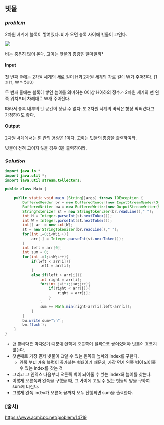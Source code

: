 ## **빗물**


### ***problem***
2차원 세계에 블록이 쌓여있다. 비가 오면 블록 사이에 빗물이 고인다.

<img src="https://onlinejudgeimages.s3-ap-northeast-1.amazonaws.com/problem/14719/1.png"/>

비는 충분히 많이 온다. 고이는 빗물의 총량은 얼마일까?

#### **Input**
첫 번째 줄에는 2차원 세계의 세로 길이 H과 2차원 세계의 가로 길이 W가 주어진다. (1 ≤ H, W ≤ 500)

두 번째 줄에는 블록이 쌓인 높이를 의미하는 0이상 H이하의 정수가 2차원 세계의 맨 왼쪽 위치부터 차례대로 W개 주어진다.

따라서 블록 내부의 빈 공간이 생길 수 없다. 또 2차원 세계의 바닥은 항상 막혀있다고 가정하여도 좋다.

#### **Output**
2차원 세계에서는 한 칸의 용량은 1이다. 고이는 빗물의 총량을 출력하여라.

빗물이 전혀 고이지 않을 경우 0을 출력하여라.

### ***Solution***
``` java
import java.io.*;
import java.util.*;
import java.util.stream.Collectors;

public class Main {

    public static void main (String[]args) throws IOException {
        BufferedReader br = new BufferedReader(new InputStreamReader(System.in));
        BufferedWriter bw = new BufferedWriter(new OutputStreamWriter(System.out));
        StringTokenizer st = new StringTokenizer(br.readLine()," ");
        int H = Integer.parseInt(st.nextToken());
        int W = Integer.parseInt(st.nextToken());
        int[] arr = new int[W];
        st = new StringTokenizer(br.readLine()," ");
        for(int i=0;i<W;i++){
            arr[i] = Integer.parseInt(st.nextToken());
        }
        int left = arr[0];
        int sum = 0;
        for(int i=1;i<W;i++){
            if(left < arr[i]){
                left = arr[i];
            }
            else if(left > arr[i]){
                int right = arr[i];
                for(int j=i+1;j<W;j++){
                    if(right < arr[j]){
                        right = arr[j];
                    }
                }
                sum += Math.min(right-arr[i],left-arr[i]);
            }
        }
        bw.write(sum+"\n");
        bw.flush();
    }
}
```
- 맨 밑바닥은 막혀있기 때문에 왼쪽과 오른쪽이 블록으로 쌓여있어야 빗물이 흐르지 않는다.
- 첫번째로 가장 먼저 빗물이 고일 수 있는 왼쪽의 높이와 index를 구한다.
    - 왼쪽 부터 계속 블럭이 증가하는 형태이기 때문에, 가장 먼저 왼쪽 벽이 되어줄 수 있는 index를 찾는 것
- 그리고 그 인덱스 다음부터 오른쪽 벽이 되어줄 수 있는 index와 높이를 찾는다.
- 이렇게 오른쪽과 왼쪽을 구했을 때, 그 사이에 고일 수 있는 빗물의 양을 구하여 sum에 더한다.
- 그렇게 왼쪽 index가 오른쪽 끝까지 모두 진행되면 sum을 출력한다.

### **[출처]**
https://www.acmicpc.net/problem/14719